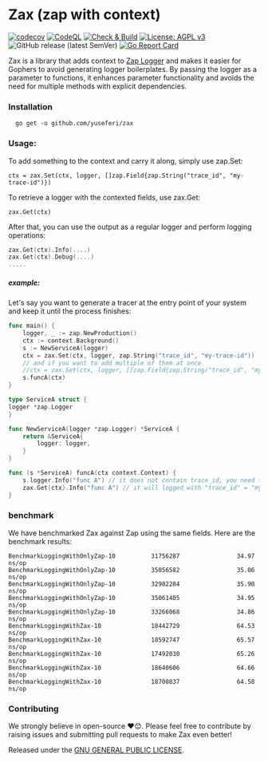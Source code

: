 # Zax (zap with context)
[![codecov](https://codecov.io/github/yuseferi/zax/branch/codecov-integration/graph/badge.svg?token=64IHXT3ROF)](https://codecov.io/github/yuseferi/zax)
[![CodeQL](https://github.com/yuseferi/zax/actions/workflows/github-code-scanning/codeql/badge.svg)](https://github.com/yuseferi/zax/actions/workflows/github-code-scanning/codeql)
[![Check & Build](https://github.com/yuseferi/zax/actions/workflows/ci.yml/badge.svg)](https://github.com/yuseferi/zax/actions/workflows/ci.yml)
[![License: AGPL v3](https://img.shields.io/badge/License-AGPL_v3-blue.svg)](https://www.gnu.org/licenses/agpl-3.0)
![GitHub release (latest SemVer)](https://img.shields.io/github/v/release/yuseferi/zax)
[![Go Report Card](https://goreportcard.com/badge/github.com/yuseferi/zax)](https://goreportcard.com/report/github.com/yuseferi/zax)

Zax is a library that adds context to [Zap Logger](https://github.com/uber-go/zap) and makes it easier for Gophers to avoid generating logger boilerplates. By passing the logger as a parameter to functions, it enhances parameter functionality and avoids the need for multiple methods with explicit dependencies.

### Installation

```shell
  go get -u github.com/yuseferi/zax
```

### Usage:
To add something to the context and carry it along, simply use zap.Set:

    ctx = zax.Set(ctx, logger, []zap.Field{zap.String("trace_id", "my-trace-id")})

To retrieve a logger with the contexted fields, use zax.Get:

    zax.Get(ctx)

After that, you can use the output as a regular logger and perform logging operations:

```Go
zax.Get(ctx).Info(....)
zax.Get(ctx).Debug(....)
.....
```



##### example:
Let's say you want to generate a tracer at the entry point of your system and keep it until the process finishes:

```Go
func main() {
    logger, _ := zap.NewProduction()
    ctx := context.Background()
    s := NewServiceA(logger)
	ctx = zax.Set(ctx, logger, zap.String("trace_id", "my-trace-id"))
	// and if you want to add multiple of them at once
	//ctx = zax.Set(ctx, logger, []zap.Field{zap.String("trace_id", "my-trace-id"),zap.String("span_id", "my-span-id")})
    s.funcA(ctx)
}

type ServiceA struct {
logger *zap.Logger
}

func NewServiceA(logger *zap.Logger) *ServiceA {
    return &ServiceA{
        logger: logger,
    }
}

func (s *ServiceA) funcA(ctx context.Context) {
    s.logger.Info("func A") // it does not contain trace_id, you need to add it manually
    zax.Get(ctx).Info("func A") // it will logged with "trace_id" = "my-trace-id"
}

```
### benchmark
We have benchmarked Zax against Zap using the same fields. Here are the benchmark results:

```
BenchmarkLoggingWithOnlyZap-10          31756287                34.97 ns/op
BenchmarkLoggingWithOnlyZap-10          35056582                35.06 ns/op
BenchmarkLoggingWithOnlyZap-10          32982284                35.90 ns/op
BenchmarkLoggingWithOnlyZap-10          35061405                34.95 ns/op
BenchmarkLoggingWithOnlyZap-10          33266068                34.86 ns/op
BenchmarkLoggingWithZax-10              18442729                64.53 ns/op
BenchmarkLoggingWithZax-10              18592747                65.57 ns/op
BenchmarkLoggingWithZax-10              17492030                65.26 ns/op
BenchmarkLoggingWithZax-10              18640606                64.66 ns/op
BenchmarkLoggingWithZax-10              18700837                64.58 ns/op
```

### Contributing
We strongly believe in open-source ❤️😊. Please feel free to contribute by raising issues and submitting pull requests to make Zax even better!


Released under the [GNU GENERAL PUBLIC LICENSE](LICENSE).




